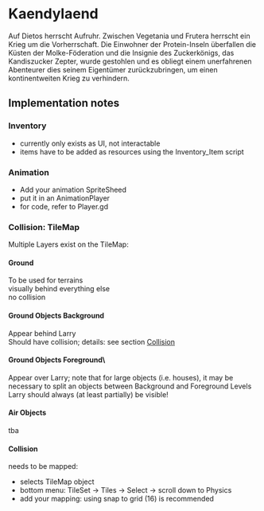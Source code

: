 # Kaendylaend
Auf Dietos herrscht Aufruhr. Zwischen Vegetania und Frutera herrscht ein Krieg um die Vorherrschaft. Die Einwohner der Protein-Inseln überfallen die Küsten der Molke-Föderation und die Insignie des Zuckerkönigs, das Kandiszucker Zepter, wurde gestohlen und es obliegt einem unerfahrenen Abenteurer dies seinem Eigentümer zurückzubringen, um einen kontinentweiten Krieg zu verhindern.

## Implementation notes

### Inventory
- currently only exists as UI, not interactable
- items have to be added as resources using the Inventory_Item script

### Animation
- Add your animation SpriteSheed
- put it in an AnimationPlayer
- for code, refer to Player.gd

### Collision: TileMap
Multiple Layers exist on the TileMap:

#### Ground
To be used for terrains\
visually behind everything else\
no collision

#### Ground Objects Background
Appear behind Larry\
Should have collision; details: see section [Collision](#collision)

#### Ground Objects Foreground\
Appear over Larry; note that for large objects (i.e. houses), it may be necessary to split an objects between Background and Foreground Levels\
Larry should always (at least partially) be visible!

#### Air Objects
tba

#### Collision
needs to be mapped:
- selects TileMap object
- bottom menu: TileSet -> Tiles -> Select -> scroll down to Physics
- add your mapping: using snap to grid (16) is recommended

